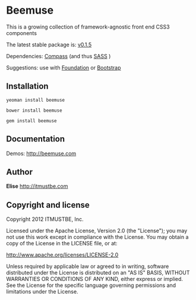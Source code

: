 Beemuse
=================

This is a growing collection of framework-agnostic front end CSS3 components

The latest stable package is: [v0.1.5](https://github.com/itmustbe/package-beemuse)

Dependencies: [Compass](https://github.com/chriseppstein/compass) (and thus [SASS](https://github.com/nex3/sass) )

Suggestions: use with [Foundation](https://github.com/zurb/foundation) or [Bootstrap](http://twitter.github.com/bootstrap)



Installation
------------

```shell
yeoman install beemuse
```
```shell
bower install beemuse
```
```shell
gem install beemuse
```


Documentation
-------------

Demos: http://beemuse.com



Author
------

**Elise** http://itmustbe.com



Copyright and license
---------------------

Copyright 2012 ITMUSTBE, Inc.

Licensed under the Apache License, Version 2.0 (the "License");
you may not use this work except in compliance with the License.
You may obtain a copy of the License in the LICENSE file, or at:

   http://www.apache.org/licenses/LICENSE-2.0

Unless required by applicable law or agreed to in writing, software
distributed under the License is distributed on an "AS IS" BASIS,
WITHOUT WARRANTIES OR CONDITIONS OF ANY KIND, either express or implied.
See the License for the specific language governing permissions and
limitations under the License.
